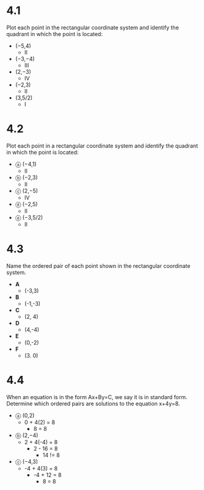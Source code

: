 # 4.1
Plot each point in the rectangular coordinate system and identify the quadrant in which the point is located:
- (−5,4)
    - II
- (−3,−4)
    - III
- (2,−3)
    - IV
- (−2,3)
    - II
- (3,5/2)
    - I

# 4.2
Plot each point in a rectangular coordinate system and identify the quadrant in which the point is located:
- ⓐ  (−4,1)
    - II
- ⓑ  (−2,3)
    - II
- ⓒ  (2,−5)
    - IV
- ⓓ  (−2,5)
    - II
- ⓔ  (−3,5/2)
    - II

# 4.3
Name the ordered pair of each point shown in the rectangular coordinate system.
- **A** 
    - (-3,3)
- **B** 
    - (-1,-3)
- **C** 
    - (2, 4)
- **D** 
    - (4,-4)
- **E** 
    - (0,-2)
- **F** 
    - (3. 0)

# 4.4
When an equation is in the form Ax+By=C, we say it is in standard form.
Determine which ordered pairs are solutions to the equation x+4y=8.
- ⓐ  (0,2)
    - 0 + 4(2) = 8
        - 8 = 8
- ⓑ  (2,−4)
    - 2 + 4(-4) = 8
        - 2 - 16 = 8
            - 14 != 8
- ⓒ  (−4,3)
    - -4 + 4(3) = 8
        - -4 + 12 = 8
            - 8 = 8
